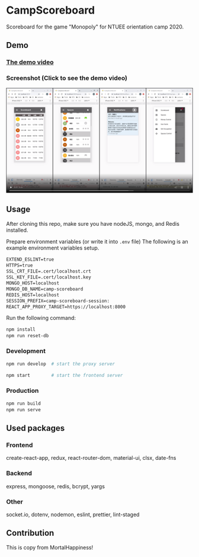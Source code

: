 # CampScoreboard

Scoreboard for the game "Monopoly" for NTUEE orientation camp 2020.

## Demo

### [The demo video](https://mortalhappiness.github.io/CampScoreboard/)

### Screenshot (Click to see the demo video)

[![demo image](/demo/demo.png)](https://mortalhappiness.github.io/CampScoreboard/)

## Usage

After cloning this repo, make sure you have nodeJS, mongo, and Redis installed.

Prepare environment variables (or write it into `.env` file)
The following is an example environment variables setup.

```
EXTEND_ESLINT=true
HTTPS=true
SSL_CRT_FILE=.cert/localhost.crt
SSL_KEY_FILE=.cert/localhost.key
MONGO_HOST=localhost
MONGO_DB_NAME=camp-scoreboard
REDIS_HOST=localhost
SESSION_PREFIX=camp-scoreboard-session:
REACT_APP_PROXY_TARGET=https://localhost:8000
```

Run the following command:

```sh
npm install
npm run reset-db
```

### Development

```sh
npm run develop  # start the proxy server
```

```sh
npm start        # start the frontend server
```

### Production

```sh
npm run build
npm run serve
```

## Used packages

### Frontend

create-react-app, redux, react-router-dom, material-ui, clsx, date-fns

### Backend

express, mongoose, redis, bcrypt, yargs

### Other

socket.io, dotenv, nodemon, eslint, prettier, lint-staged

## Contribution

This is copy from MortalHappiness!
